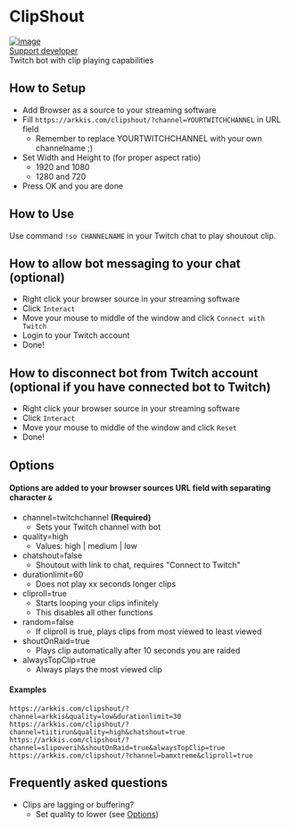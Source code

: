 # ClipShout
[![image](https://img.shields.io/badge/Twitch-9146FF?style=for-the-badge&logo=twitch&logoColor=white)](https://www.twitch.tv/arkkis)  
[Support developer](https://subs.twitch.tv/arkkis)  
Twitch bot with clip playing capabilities

## How to Setup
- Add Browser as a source to your streaming software
- Fill `https://arkkis.com/clipshout/?channel=YOURTWITCHCHANNEL` in URL field
  - Remember to replace YOURTWITCHCHANNEL with your own channelname ;)
- Set Width and Height to (for proper aspect ratio)
  - 1920 and 1080
  - 1280 and 720
- Press OK and you are done

## How to Use
Use command `!so CHANNELNAME` in your Twitch chat to play shoutout clip.

## How to allow bot messaging to your chat (optional)
- Right click your browser source in your streaming software
- Click `Interact`
- Move your mouse to middle of the window and click `Connect with Twitch`
- Login to your Twitch account
- Done!

## How to disconnect bot from Twitch account (optional if you have connected bot to Twitch)
- Right click your browser source in your streaming software
- Click `Interact`
- Move your mouse to middle of the window and click `Reset`
- Done!

## Options
#### Options are added to your browser sources URL field with separating character `&`
- channel=twitchchannel **(Required)**
  - Sets your Twitch channel with bot
- quality=high
  - Values: high | medium | low
- chatshout=false
  - Shoutout with link to chat, requires "Connect to Twitch"
- durationlimit=60
  - Does not play xx seconds longer clips
- cliproll=true
  - Starts looping your clips infinitely
  - This disables all other functions
- random=false
  - If cliproll is true, plays clips from most viewed to least viewed
- shoutOnRaid=true
  - Plays clip automatically after 10 seconds you are raided
- alwaysTopClip=true
  - Always plays the most viewed clip

#### Examples
```https://arkkis.com/clipshout/?channel=arkkis&quality=low&durationlimit=30```  
```https://arkkis.com/clipshout/?channel=tiitirun&quality=high&chatshout=true```  
```https://arkkis.com/clipshout/?channel=slipoverih&shoutOnRaid=true&alwaysTopClip=true```  
```https://arkkis.com/clipshout/?channel=bamxtreme&cliproll=true```  

## Frequently asked questions
- Clips are lagging or buffering?
  - Set quality to lower (see [Options](#options))
